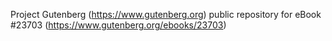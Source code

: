 Project Gutenberg (https://www.gutenberg.org) public repository for eBook #23703 (https://www.gutenberg.org/ebooks/23703)
